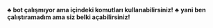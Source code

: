 ♣ **bot çalışmıyor ama içindeki komutları kullanabilirsiniz!**
♣ **yani ben çalıştıramadım ama siz belki açabilirsiniz!**
